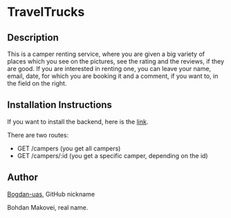 # TravelTrucks

## Description

This is a camper renting service, where you are given a big variety of places
which you see on the pictures, see the rating and the reviews, if they are good.
If you are interested in renting one, you can leave your name, email, date, for
which you are booking it and a comment, if you want to, in the field on the
right.

## Installation Instructions

If you want to install the backend, here is the
[link](https://66b1f8e71ca8ad33d4f5f63e.mockapi.io/campers).

There are two routes:

- GET /campers (you get all campers)
- GET /campers/:id (you get a specific camper, depending on the id)

## Author

[Bogdan-uas](https://github.com/Bogdan-uas), GitHub nickname

Bohdan Makovei, real name.
